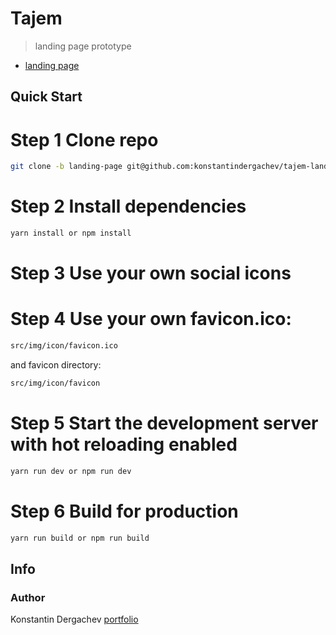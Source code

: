 # Tajem 
> landing page prototype

- [landing page](http://tajem.surge.sh/)

## Quick Start

# Step 1 Clone repo
```bash
git clone -b landing-page git@github.com:konstantindergachev/tajem-landing-page.git
```
# Step 2 Install dependencies
```bash
yarn install or npm install
```

# Step 3 Use your own social icons
# Step 4 Use your own favicon.ico: 
```bash
src/img/icon/favicon.ico
```
and favicon directory: 
```bash
src/img/icon/favicon
```
# Step 5 Start the development server with hot reloading enabled
```bash
yarn run dev or npm run dev
```
# Step 6 Build for production
```bash
yarn run build or npm run build
```

## Info
### Author
Konstantin Dergachev [portfolio](http://dergachevkonstantin.surge.sh/)
